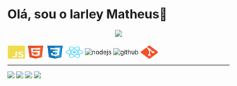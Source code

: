 <h1>Olá, sou o Iarley Matheus🖖</h1>
<div align="center">
  <a href="https://github.com/iarleymatheus">
  <img height="180em" src="https://github-readme-stats.vercel.app/api?username=iarleymatheus&show_icons=true&theme=midnight-purple&include_all_commits=true&count_private=true"/>

</div>

<!-- Linguagens   -->
  <div id="Linguagens" style="display:inline-block"><br>
  <img align="center" alt="mat-Js" height="30" width="40" src="https://raw.githubusercontent.com/devicons/devicon/master/icons/javascript/javascript-plain.svg">
  <img align="center" alt="mat-HTML" height="30" width="40" src="https://raw.githubusercontent.com/devicons/devicon/master/icons/html5/html5-original.svg">
  <img align="center" alt="mat-CSS" height="30" width="40" src="https://raw.githubusercontent.com/devicons/devicon/master/icons/css3/css3-original.svg">
     <img align="center" alt="mat-React" height="30" width="40" src="https://raw.githubusercontent.com/devicons/devicon/master/icons/react/react-original.svg">
     <img align="center" alt="nodejs" height="30" width="40" src="https://cdn.worldvectorlogo.com/logos/nodejs-icon.svg">
    <img align="center" alt="github" height="35" width="35" src="https://raw.githubusercontent.com/duribeiro/duribeiro/main/assets/GitHub.png">
    <img align="center" alt="git" height="30" width="40" src="https://raw.githubusercontent.com/devicons/devicon/master/icons/git/git-original.svg">
</div>
 
<!-- Redes sociais   -->
  <hr>
  <div>
    
  <a href="https://instagram.com/euiarleymatheus" target="_blank"><img src="https://img.shields.io/badge/-Instagram-%23E4405F?style=for-the-badge&logo=instagram&logoColor=white" target="_blank"></a> 
  <a href = "mailto:arleymatheuss9@gmail.com"><img src="https://img.shields.io/badge/-Gmail-%23333?style=for-the-badge&logo=gmail&logoColor=white" target="_blank"></a>
  <a href="https://www.linkedin.com/in/iarley-matheus-a2876a111/" target="_blank"><img src="https://img.shields.io/badge/-LinkedIn-%230077B5?style=for-the-badge&logo=linkedin&logoColor=white" target="_blank"></a> 
    <a href="" target="_blank"><img src="https://img.shields.io/badge/-LinkedIn-%230077B5?style=for-the-badge&logo=linkedin&logoColor=white" target="_blank"></a> 
  
  </div>
  
  
